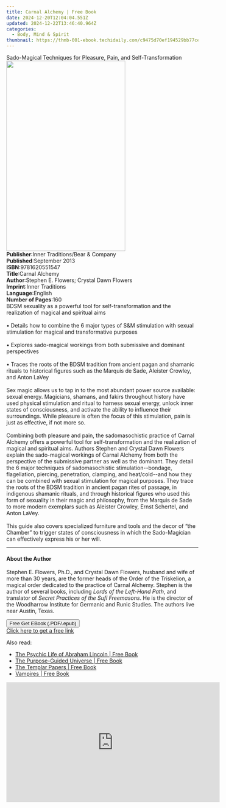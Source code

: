 ```yaml
---
title: Carnal Alchemy | Free Book
date: 2024-12-20T12:04:04.551Z
updated: 2024-12-22T13:46:40.964Z
categories:
  - Body, Mind & Spirit
thumbnail: https://thmb-001-ebook.techidaily.com/c9475d70ef194529bb77ce9c80d2281dc9c1c38e7eebe1ec141d8bf3d1a033c3.jpg
---
```

<main id="book-container">
  <div class="flex flex-col">
    <div class="book-brief flex-1 py-6 px-4 sm:p-6 md:py-10 md:px-8">
      <!-- brief-->
      <div class="book-brief-main">
        Sado-Magical Techniques for Pleasure, Pain, and Self-Transformation
      </div>
    </div>
    <div
      class="book-meta-info flex-1 grid gap-4 col-start-1 col-end-3 row-start-1 sm:mb-6 sm:grid-cols-4 lg:gap-6 lg:col-start-2 lg:row-end-6 lg:row-span-6 lg:mb-0"
    >
      <div
        class="book-meta-info-left place-content-center mt-4 p-4 text-sm leading-6 col-start-2 col-span-2 dark:text-slate-400"
      >
        <img
          class="w-full h-500 object-cover rounded-lg sm:h-255 sm:col-span-2 lg:col-span-full"
          src="https://img-001-ebook.techidaily.com/edab0215aecf18d7d8ae79c14340049d09095e7eaa81901871408a730e0e3c1b.jpg"
          alt=""
          width="312"
          height="500"
        />
      </div>
      <div
        class="book-meta-info-right mt-2 col-start-1 row-start-2 col-span-3 self-center"
      >
        <!-- meta data  -->
        <div class="flex flex-col px-4 md:px-8">
          <div class="flex-1">
            <strong>Publisher</strong>:<span class="px-2"
              >Inner Traditions/Bear &amp; Company</span
            >
          </div>
          <div class="flex-1">
            <strong>Published</strong>:<span class="px-2">September 2013</span>
          </div>
          <div class="flex-1">
            <strong>ISBN</strong>:<span class="px-2">9781620551547</span>
          </div>
          <div class="flex-1">
            <strong>Title</strong>:<span class="px-2">Carnal Alchemy</span>
          </div>
          <div class="flex-1">
            <strong>Author</strong>:<span class="px-2"
              >Stephen E. Flowers; Crystal Dawn Flowers</span
            >
          </div>
          <div class="flex-1">
            <strong>Imprint</strong>:<span class="px-2">Inner Traditions</span>
          </div>
          <div class="flex-1">
            <strong>Language</strong>:<span class="px-2">English</span>
          </div>
          <div class="flex-1">
            <strong>Number of Pages</strong>:<span class="px-2">160</span>
          </div>
        </div>
      </div>
    </div>
    <div class="book-description flex-1 py-6 px-4 sm:p-6 md:py-10 md:px-8">
      <div class="book-description-main">
        <div accordion-content="" id="description">
          BDSM sexuality as a powerful tool for self-transformation and the
          realization of magical and spiritual aims <br />
          <br />• Details how to combine the 6 major types of S&amp;M
          stimulation with sexual stimulation for magical and transformative
          purposes <br />
          <br />• Explores sado-magical workings from both submissive and
          dominant perspectives <br />
          <br />• Traces the roots of the BDSM tradition from ancient pagan and
          shamanic rituals to historical figures such as the Marquis de Sade,
          Aleister Crowley, and Anton LaVey <br />
          <br />Sex magic allows us to tap in to the most abundant power source
          available: sexual energy. Magicians, shamans, and fakirs throughout
          history have used physical stimulation and ritual to harness sexual
          energy, unlock inner states of consciousness, and activate the ability
          to influence their surroundings. While pleasure is often the focus of
          this stimulation, pain is just as effective, if not more so. <br />
          <br />Combining both pleasure and pain, the sadomasochistic practice
          of Carnal Alchemy offers a powerful tool for self-transformation and
          the realization of magical and spiritual aims. Authors Stephen and
          Crystal Dawn Flowers explain the sado-magical workings of Carnal
          Alchemy from both the perspective of the submissive partner as well as
          the dominant. They detail the 6 major techniques of sadomasochistic
          stimulation--bondage, flagellation, piercing, penetration, clamping,
          and heat/cold--and how they can be combined with sexual stimulation
          for magical purposes. They trace the roots of the BDSM tradition in
          ancient pagan rites of passage, in indigenous shamanic rituals, and
          through historical figures who used this form of sexuality in their
          magic and philosophy, from the Marquis de Sade to more modern
          exemplars such as Aleister Crowley, Ernst Schertel, and Anton LaVey.
          <br />
          <br />This guide also covers specialized furniture and tools and the
          decor of “the Chamber” to trigger states of consciousness in which the
          Sado-Magician can effectively express his or her will.
        </div>
        <div class="accordion-fader"></div>
      </div>
    </div>
    <div class="book-excerpts flex-1 py-6 px-4 sm:p-6 md:py-10 md:px-8">
      <!-- excerpts-->
      <div class="book-excerpts-main">
        <hr />
        <h4 class="placeholder placeholder-heading">
          <span>About the Author</span>
        </h4>
        <p>
          Stephen E. Flowers, Ph.D., and Crystal Dawn Flowers, husband and wife
          of more than 30 years, are the former heads of the Order of the
          Triskelion, a magical order dedicated to the practice of Carnal
          Alchemy. Stephen is the author of several books, including
          <i>Lords of the Left-Hand Path</i>, and translator of
          <i>Secret Practices of the Sufi Freemasons</i>. He is the director of
          the Woodharrow Institute for Germanic and Runic Studies. The authors
          live near Austin, Texas.
        </p>
      </div>
    </div>
    <div
      class="book-about-author flex-1 py-6 px-4 sm:p-6 md:py-10 md:px-8"
    ></div>
    <div class="book-free-get flex-1 py-6 px-4 sm:p-6 md:py-10 md:px-8">
      <button
        id="btn-free-get"
        class="bg-blue-500 hover:bg-blue-700 text-white font-bold py-2 px-4 rounded"
      >
        Free Get EBook (.PDF/.epub)
      </button>
      <div id="countdown-display" class="px-2 text-lg mt-2"></div>
      <a
        id="free-link"
        class="hidden bg-blue-500 hover:bg-blue-700 text-white font-bold py-2 px-4 rounded"
        href="https://www.ebooks.com/en-us/book/95782078/carnal-alchemy/stephen-e-flowers/"
        target="_blank"
        >Click here to get a free link</a
      >
    </div>
    <script>
      let countdownTime = 0;
      let countdownInterval = null;
      document
        .getElementById('btn-free-get')
        .addEventListener('click', startCountdown);
      function startCountdown() {
        countdownTime = new Date().getTime() + 60000 * 3;
        countdownInterval = setInterval(updateCountdown, 1000);
        document.getElementById('btn-free-get').disabled = true;
        document
          .getElementById('btn-free-get')
          .classList.add('bg-gray-500', 'cursor-not-allowed');
      }
      function updateCountdown() {
        let currentTime = new Date().getTime();
        let timeLeft = countdownTime - currentTime;
        let secondsLeft = Math.floor(timeLeft / 1000);
        document.getElementById('countdown-display').innerHTML =
          `Remaining time: ${secondsLeft} seconds.`;
        if (secondsLeft <= 0) {
          clearInterval(countdownInterval);
          document.getElementById('btn-free-get').classList.add('hidden');
          document.getElementById('free-link').classList.remove('hidden');
          document.getElementById('countdown-display').innerHTML = '';
        }
      }
    </script>
  </div>
</main>

<ins class="adsbygoogle"
      style="display:block"
      data-ad-client="ca-pub-7571918770474297"
      data-ad-slot="8358498916"
      data-ad-format="auto"
      data-full-width-responsive="true"></ins>
    

<span class="atpl-alsoreadstyle">Also read:</span>
<div><ul>
<li><a href="https://novels-ebooks.techidaily.com/210877125-9781601637772-the-psychic-life-of-abraham-lincoln/"><u>The Psychic Life of Abraham Lincoln | Free Book</u></a></li>
<li><a href="https://novels-ebooks.techidaily.com/210877132-9781601637338-the-purpose-guided-universe/"><u>The Purpose-Guided Universe | Free Book</u></a></li>
<li><a href="https://novels-ebooks.techidaily.com/210877122-9781601636942-the-templar-papers/"><u>The Templar Papers | Free Book</u></a></li>
<li><a href="https://novels-ebooks.techidaily.com/210877131-9781601637130-vampires/"><u>Vampires | Free Book</u></a></li>
</ul></div>

<!-- affiliate ads begin -->
<iframe width="560" height="315" src="https://www.youtube.com/embed/gkdZ3A1mock?si=2zeR5GtTU2VujM_w" title="YouTube video player" frameborder="0" allow="accelerometer; autoplay; clipboard-write; encrypted-media; gyroscope; picture-in-picture; web-share" referrerpolicy="strict-origin-when-cross-origin" allowfullscreen></iframe>
<!-- affiliate ads end -->

